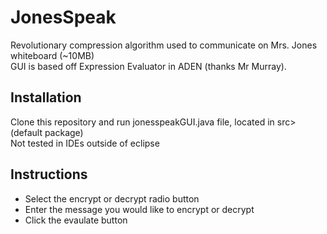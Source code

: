 # JonesSpeak
Revolutionary compression algorithm used to communicate on Mrs. Jones whiteboard (~10MB)<br />
GUI is based off Expression Evaluator in ADEN (thanks Mr Murray).

## Installation
Clone this repository and run jonesspeakGUI.java file, located in src>(default package)<br />
Not tested in IDEs outside of eclipse 

## Instructions
- Select the encrypt or decrypt radio button
- Enter the message you would like to encrypt or decrypt
- Click the evaulate button
